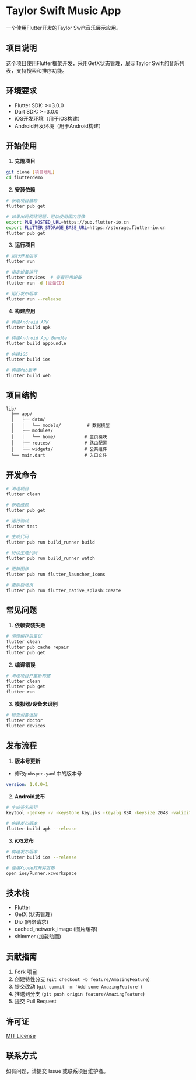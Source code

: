 # Taylor Swift Music App

一个使用Flutter开发的Taylor Swift音乐展示应用。

## 项目说明

这个项目使用Flutter框架开发，采用GetX状态管理，展示Taylor Swift的音乐列表，支持搜索和排序功能。

## 环境要求

- Flutter SDK: >=3.0.0
- Dart SDK: >=3.0.0
- iOS开发环境（用于iOS构建）
- Android开发环境（用于Android构建）

## 开始使用

1. **克隆项目**
```bash
git clone [项目地址]
cd flutterdemo
```

2. **安装依赖**
```bash
# 获取项目依赖
flutter pub get

# 如果出现网络问题，可以使用国内镜像
export PUB_HOSTED_URL=https://pub.flutter-io.cn
export FLUTTER_STORAGE_BASE_URL=https://storage.flutter-io.cn
flutter pub get
```

3. **运行项目**
```bash
# 运行开发版本
flutter run

# 指定设备运行
flutter devices  # 查看可用设备
flutter run -d [设备ID]

# 运行发布版本
flutter run --release
```

4. **构建应用**
```bash
# 构建Android APK
flutter build apk

# 构建Android App Bundle
flutter build appbundle

# 构建iOS
flutter build ios

# 构建Web版本
flutter build web
```

## 项目结构

```
lib/
  ├── app/
  │   ├── data/
  │   │   └── models/          # 数据模型
  │   ├── modules/
  │   │   └── home/           # 主页模块
  │   ├── routes/             # 路由配置
  │   └── widgets/            # 公共组件
  └── main.dart               # 入口文件
```

## 开发命令

```bash
# 清理项目
flutter clean

# 获取依赖
flutter pub get

# 运行测试
flutter test

# 生成代码
flutter pub run build_runner build

# 持续生成代码
flutter pub run build_runner watch

# 更新图标
flutter pub run flutter_launcher_icons

# 更新启动页
flutter pub run flutter_native_splash:create
```

## 常见问题

1. **依赖安装失败**
```bash
# 清理缓存后重试
flutter clean
flutter pub cache repair
flutter pub get
```

2. **编译错误**
```bash
# 清理项目并重新构建
flutter clean
flutter pub get
flutter run
```

3. **模拟器/设备未识别**
```bash
# 检查设备连接
flutter doctor
flutter devices
```

## 发布流程

1. **版本号更新**
- 修改`pubspec.yaml`中的版本号
```yaml
version: 1.0.0+1
```

2. **Android发布**
```bash
# 生成签名密钥
keytool -genkey -v -keystore key.jks -keyalg RSA -keysize 2048 -validity 10000 -alias key

# 构建发布版本
flutter build apk --release
```

3. **iOS发布**
```bash
# 构建发布版本
flutter build ios --release

# 使用Xcode打开并发布
open ios/Runner.xcworkspace
```

## 技术栈

- Flutter
- GetX (状态管理)
- Dio (网络请求)
- cached_network_image (图片缓存)
- shimmer (加载动画)

## 贡献指南

1. Fork 项目
2. 创建特性分支 (`git checkout -b feature/AmazingFeature`)
3. 提交改动 (`git commit -m 'Add some AmazingFeature'`)
4. 推送到分支 (`git push origin feature/AmazingFeature`)
5. 提交 Pull Request

## 许可证

[MIT License](LICENSE)

## 联系方式

如有问题，请提交 Issue 或联系项目维护者。
